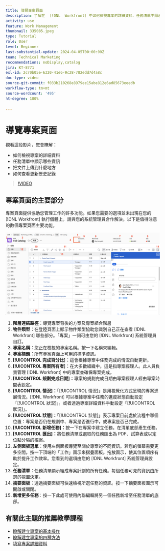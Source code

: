 ```yaml
---
title: 導覽專案頁面
description: 了解在  [!DNL  Workfront] 中如何檢視專案的詳細資料、任務清單中顯示哪些資訊、把文件上傳到什麼地方，以及如何檢視更新歷史記錄。
activity: use
feature: Work Management
thumbnail: 335085.jpeg
type: Tutorial
role: User
level: Beginner
last-substantial-update: 2024-04-05T00:00:00Z
team: Technical Marketing
recommendations: noDisplay,catalog
jira: KT-8771
exl-id: 2c70b05e-6320-41e6-9c28-782edd7d4a8c
doc-type: video
source-git-commit: f033b210268e8979ee15abe812e6ad85673eeedb
workflow-type: tm+mt
source-wordcount: '495'
ht-degree: 100%

---
```


# 導覽專案頁面

觀看這段影片，您會瞭解：

* 如何檢視專案的詳細資料
* 任務清單中顯示哪些資訊
* 把文件上傳到什麼地方
* 如何查看更新歷史記錄

>[!VIDEO](https://video.tv.adobe.com/v/335085/?quality=12&learn=on)

## 專案頁面的主要部分

專案頁面提供協助您管理工作的許多功能。如果您需要的選項並未出現在您的 [!DNL Workfront] 執行個體上，請與您的系統管理員合作解決。以下是值得注意的數個專案頁面主要功能。

![專案頁面螢幕擷圖](assets/project-page-graphic-for-planner-v2.png)

1. **階層連結路徑：**&#x200B;導覽專案背後的方案及專案組合階層
2. **物件類型：**&#x200B;在登陸頁面上顯示物件類型協助您識別自己正在查看 [!DNL Workfront] 哪些部分。「專案」一詞可由您的 [!DNL Workfront] 系統管理員自訂。
3. **專案名稱：**&#x200B;您正在檢視的專案名稱。按一下名稱來編輯。
4. **專案標題：**&#x200B;所有專案頁面上可用的標準資訊。
5. **[!UICONTROL 完成百分比]：**&#x200B;這會根據專案中任務完成的情況自動更新。
6. **[!UICONTROL 專案所有者]：**&#x200B;在大多數組織中，這是指專案經理人。此人員負責管理 [!DNL Workfront] 中的專案並確保專案完成。
7. **[!UICONTROL 規劃完成日期]：**&#x200B;專案的規劃完成日期由專案經理人經由專案時間表設定。
8. **[!UICONTROL 情況]：**「[!UICONTROL 情況]」是用視覺化方式呈現的專案進展情況。[!DNL Workfront] 可以根據專案中任務的進度狀態自動設定「[!UICONTROL 狀況]」。或者透過專案詳細資料手動設定「[!UICONTROL 狀況]」。
9. **[!UICONTROL 狀態]：**「[!UICONTROL 狀態]」表示專案目前處於流程中哪個位置：專案是否仍在規劃中、專案是否進行中，或專案是否已完成。
10. **[!UICONTROL 新增任務]：**&#x200B;按一下在專案中建立任務。在清單底部產生任務。
11. **[!UICONTROL 匯出]：**&#x200B;將任務清單或選取的任務匯出為 PDF、試算表或以定位點分隔的檔案。
12. **左側面板選單：**&#x200B;使用左側面板導覽至關於專案的不同資訊。若您的螢幕需要更多空間，按一下頂端的「工作」圖示來摺疊面板。拖放圖示，使其位置順序有助於提升工作效率。您看到的選項由您的 [!DNL Workfront] 系統管理員設定。
13. **任務清單：**&#x200B;任務清單顯示組成專案計劃的所有任務。每個任務可見的資訊由所選的視圖決定。
14. **摘要面板：**&#x200B;透過摘要面板可快速檢視所選任務的資訊。按一下摘要面板圖示可開啟或關閉。
15. **新增更多任務**：按一下此處可使用內聯編輯將另一個任務新增至任務清單的底部。

## 有關此主題的推薦教學課程

* [瞭解建立專案的基本操作](/help/manage-work/projects/understand-basic-project-creation.md)
* [瞭解建立專案的四種方法](/help/manage-work/projects/understand-other-ways-to-create-projects.md)
* [填寫專案詳細資料](/help/manage-work/projects/fill-in-the-project-details.md)

